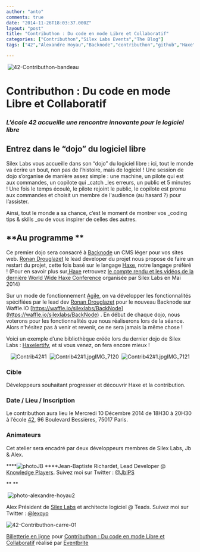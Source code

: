 ```yaml
---
author: "anto"
comments: true
date: "2014-11-26T18:03:37.000Z"
layout: "post"
title: "Contributhon : Du code en mode Libre et Collaboratif"
categories: ["Contributhon","Silex Labs Events","The Blog"]
tags: ["42","Alexandre Hoyau","Backnode","contributhon","github","Haxe","jean baptiste richardet","Ronan Drouglazet"]

---
```

 ![42-Contributhon-bandeau](https://www.silexlabs.org/wp-content/uploads/2014/11/42-Contributhon-bandeau.png)


# Contributhon : Du code en mode Libre et Collaboratif




### _L’école 42 accueille une rencontre innovante pour le logiciel libre_




## **Entrez dans le “dojo” du logiciel libre**


Silex Labs vous accueille dans son “dojo” du logiciel libre : ici, tout le monde va écrire un bout, non pas de l’histoire, mais de logiciel ! Une session de dojo s’organise de manière assez simple : une machine, un pilote qui est aux commandes, un copilote qui _catch _les erreurs, un public et 5 minutes ! Une fois le temps écoulé, le pilote rejoint le public, le copilote est promu aux commandes et choisit un membre de l'audience (au hasard ?) pour l’assister.

Ainsi, tout le monde a sa chance, c’est le moment de montrer vos _coding tips & skills _ou de vous inspirer de celles des autres.


## **Au programme **


Ce premier dojo sera consacré à [Backnode](http://www.backnode.io/) un CMS léger pour vos sites web. [Ronan Drouglazet](https://github.com/RonanDrouglazet) le lead developer du projet nous propose de faire un restart du projet, cette fois basé sur le langage [Haxe](http://haxe.org/), notre langage préféré ! (Pour en savoir plus sur[ Haxe](http://haxe.org/) retrouvez [le compte rendu et les vidéos de la dernière World Wide Haxe Conference](https://www.silexlabs.org/wrapping-up-wwx2014/) organisée par Silex Labs en Mai 2014)

Sur un mode de fonctionnement [Agile](http://agilemanifesto.org/iso/fr/), on va développer les fonctionnalités spécifiées par le lead dev [Ronan Drouglazet](https://github.com/RonanDrouglazet) pour le nouveau Backnode sur Waffle.IO [https://waffle.io/silexlabs/BackNode](https://waffle.io/silexlabs/BackNode) . En début de chaque dojo, nous voterons pour les fonctionnalités que nous réaliserons lors de la séance. Alors n’hésitez pas à venir et revenir, ce ne sera jamais la même chose !

Voici un exemple d’une bibliothèque créée lors du dernier dojo de Silex Labs : [Haxelertify](https://github.com/silexlabs/haxelertify), et si vous venez, on fera encore mieux !






   ![Contrib42#1](https://www.silexlabs.org/wp-content/uploads/2014/11/Contrib421-687x501.jpg)  ![Contrib42#1.jpgIMG_7120](https://www.silexlabs.org/wp-content/uploads/2014/11/Contrib421.jpgIMG_7120-687x515.jpg)  ![Contrib42#1.jpgIMG_7121](https://www.silexlabs.org/wp-content/uploads/2014/11/Contrib421.jpgIMG_7121-687x515.jpg)










### **Cible**


Développeurs souhaitant progresser et découvrir Haxe et la contribution.









### **Date / Lieu / Inscription**


Le contributhon aura lieu le Mercredi 10 Décembre 2014 de 18H30 à 20H30 à l’école [42](http://www.42.fr/), 96 Boulevard Bessières, 75017 Paris.



















### **Animateurs**


Cet atelier sera encadré par deux développeurs membres de Silex Labs, Jb & Alex.

****![photoJB](https://www.silexlabs.org/wp-content/uploads/2014/10/photoJB.png)
****Jean-Baptiste Richardet, Lead Developer @ [Knowledge Players](http://www.knowledge-players.com/). Suivez moi sur Twitter : [@JbIPS](https://twitter.com/JbIPS)

**
**






 ![photo-alexandre-hoyau2](https://www.silexlabs.org/wp-content/uploads/2014/10/photo-alexandre-hoyau2.png)




Alex Président de [Silex Labs](https://www.silexlabs.org/) et architecte logiciel @ Teads. Suivez moi sur Twitter : [@lexoyo](https://twitter.com/lexoyo)




![42-Contributhon-carre-01](https://www.silexlabs.org/wp-content/uploads/2014/11/42-Contributhon-carre-01.png)


[Billetterie en ligne](http://www.eventbrite.fr/r/etckt) pour [Contributhon : Du code en mode Libre et Collaboratif](https://www.eventbrite.fr/e/billets-contributhon-du-code-en-mode-libre-et-collaboratif-14632667703?ref=etckt) réalisé par [Eventbrite](http://www.eventbrite.fr?ref=etckt)





